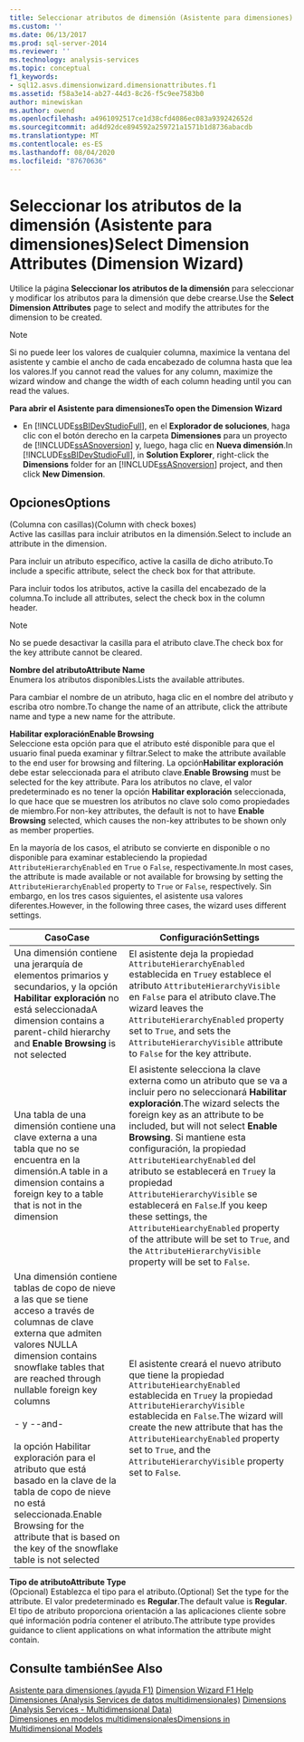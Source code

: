```yaml
---
title: Seleccionar atributos de dimensión (Asistente para dimensiones) | Microsoft Docs
ms.custom: ''
ms.date: 06/13/2017
ms.prod: sql-server-2014
ms.reviewer: ''
ms.technology: analysis-services
ms.topic: conceptual
f1_keywords:
- sql12.asvs.dimensionwizard.dimensionattributes.f1
ms.assetid: f58a3e14-ab27-44d3-8c26-f5c9ee7583b0
author: minewiskan
ms.author: owend
ms.openlocfilehash: a4961092517ce1d38cfd4086ec083a939242652d
ms.sourcegitcommit: ad4d92dce894592a259721a1571b1d8736abacdb
ms.translationtype: MT
ms.contentlocale: es-ES
ms.lasthandoff: 08/04/2020
ms.locfileid: "87670636"
---
```

# <a name="select-dimension-attributes-dimension-wizard"></a><span data-ttu-id="3a9f0-102">Seleccionar los atributos de la dimensión (Asistente para dimensiones)</span><span class="sxs-lookup"><span data-stu-id="3a9f0-102">Select Dimension Attributes (Dimension Wizard)</span></span>
  <span data-ttu-id="3a9f0-103">Utilice la página **Seleccionar los atributos de la dimensión** para seleccionar y modificar los atributos para la dimensión que debe crearse.</span><span class="sxs-lookup"><span data-stu-id="3a9f0-103">Use the **Select Dimension Attributes** page to select and modify the attributes for the dimension to be created.</span></span>  
  
> [!NOTE]  
>  <span data-ttu-id="3a9f0-104">Si no puede leer los valores de cualquier columna, maximice la ventana del asistente y cambie el ancho de cada encabezado de columna hasta que lea los valores.</span><span class="sxs-lookup"><span data-stu-id="3a9f0-104">If you cannot read the values for any column, maximize the wizard window and change the width of each column heading until you can read the values.</span></span>  
  
 <span data-ttu-id="3a9f0-105">**Para abrir el Asistente para dimensiones**</span><span class="sxs-lookup"><span data-stu-id="3a9f0-105">**To open the Dimension Wizard**</span></span>  
  
-   <span data-ttu-id="3a9f0-106">En [!INCLUDE[ssBIDevStudioFull](../includes/ssbidevstudiofull-md.md)], en el **Explorador de soluciones**, haga clic con el botón derecho en la carpeta **Dimensiones** para un proyecto de [!INCLUDE[ssASnoversion](../includes/ssasnoversion-md.md)] y, luego, haga clic en **Nueva dimensión**.</span><span class="sxs-lookup"><span data-stu-id="3a9f0-106">In [!INCLUDE[ssBIDevStudioFull](../includes/ssbidevstudiofull-md.md)], in **Solution Explorer**, right-click the **Dimensions** folder for an [!INCLUDE[ssASnoversion](../includes/ssasnoversion-md.md)] project, and then click **New Dimension**.</span></span>  
  
## <a name="options"></a><span data-ttu-id="3a9f0-107">Opciones</span><span class="sxs-lookup"><span data-stu-id="3a9f0-107">Options</span></span>  
 <span data-ttu-id="3a9f0-108">(Columna con casillas)</span><span class="sxs-lookup"><span data-stu-id="3a9f0-108">(Column with check boxes)</span></span>  
 <span data-ttu-id="3a9f0-109">Active las casillas para incluir atributos en la dimensión.</span><span class="sxs-lookup"><span data-stu-id="3a9f0-109">Select to include an attribute in the dimension.</span></span>  
  
 <span data-ttu-id="3a9f0-110">Para incluir un atributo específico, active la casilla de dicho atributo.</span><span class="sxs-lookup"><span data-stu-id="3a9f0-110">To include a specific attribute, select the check box for that attribute.</span></span>  
  
 <span data-ttu-id="3a9f0-111">Para incluir todos los atributos, active la casilla del encabezado de la columna.</span><span class="sxs-lookup"><span data-stu-id="3a9f0-111">To include all attributes, select the check box in the column header.</span></span>  
  
> [!NOTE]  
>  <span data-ttu-id="3a9f0-112">No se puede desactivar la casilla para el atributo clave.</span><span class="sxs-lookup"><span data-stu-id="3a9f0-112">The check box for the key attribute cannot be cleared.</span></span>  
  
 <span data-ttu-id="3a9f0-113">**Nombre del atributo**</span><span class="sxs-lookup"><span data-stu-id="3a9f0-113">**Attribute Name**</span></span>  
 <span data-ttu-id="3a9f0-114">Enumera los atributos disponibles.</span><span class="sxs-lookup"><span data-stu-id="3a9f0-114">Lists the available attributes.</span></span>  
  
 <span data-ttu-id="3a9f0-115">Para cambiar el nombre de un atributo, haga clic en el nombre del atributo y escriba otro nombre.</span><span class="sxs-lookup"><span data-stu-id="3a9f0-115">To change the name of an attribute, click the attribute name and type a new name for the attribute.</span></span>  
  
 <span data-ttu-id="3a9f0-116">**Habilitar exploración**</span><span class="sxs-lookup"><span data-stu-id="3a9f0-116">**Enable Browsing**</span></span>  
 <span data-ttu-id="3a9f0-117">Seleccione esta opción para que el atributo esté disponible para que el usuario final pueda examinar y filtrar.</span><span class="sxs-lookup"><span data-stu-id="3a9f0-117">Select to make the attribute available to the end user for browsing and filtering.</span></span> <span data-ttu-id="3a9f0-118">La opción**Habilitar exploración** debe estar seleccionada para el atributo clave.</span><span class="sxs-lookup"><span data-stu-id="3a9f0-118">**Enable Browsing** must be selected for the key attribute.</span></span> <span data-ttu-id="3a9f0-119">Para los atributos no clave, el valor predeterminado es no tener la opción **Habilitar exploración** seleccionada, lo que hace que se muestren los atributos no clave solo como propiedades de miembro.</span><span class="sxs-lookup"><span data-stu-id="3a9f0-119">For non-key attributes, the default is not to have **Enable Browsing** selected, which causes the non-key attributes to be shown only as member properties.</span></span>  
  
 <span data-ttu-id="3a9f0-120">En la mayoría de los casos, el atributo se convierte en disponible o no disponible para examinar estableciendo la propiedad `AttributeHierarchyEnabled` en `True` o `False`, respectivamente.</span><span class="sxs-lookup"><span data-stu-id="3a9f0-120">In most cases, the attribute is made available or not available for browsing by setting the `AttributeHierarchyEnabled` property to `True` or `False`, respectively.</span></span> <span data-ttu-id="3a9f0-121">Sin embargo, en los tres casos siguientes, el asistente usa valores diferentes.</span><span class="sxs-lookup"><span data-stu-id="3a9f0-121">However, in the following three cases, the wizard uses different settings.</span></span>  
  
|<span data-ttu-id="3a9f0-122">Caso</span><span class="sxs-lookup"><span data-stu-id="3a9f0-122">Case</span></span>|<span data-ttu-id="3a9f0-123">Configuración</span><span class="sxs-lookup"><span data-stu-id="3a9f0-123">Settings</span></span>|  
|----------|--------------|  
|<span data-ttu-id="3a9f0-124">Una dimensión contiene una jerarquía de elementos primarios y secundarios, y la opción **Habilitar exploración** no está seleccionada</span><span class="sxs-lookup"><span data-stu-id="3a9f0-124">A dimension contains a parent-child hierarchy and **Enable Browsing** is not selected</span></span>|<span data-ttu-id="3a9f0-125">El asistente deja la propiedad `AttributeHierarchyEnabled` establecida en `True`y establece el atributo `AttributeHierarchyVisible` en `False` para el atributo clave.</span><span class="sxs-lookup"><span data-stu-id="3a9f0-125">The wizard leaves the `AttributeHierarchyEnabled` property set to `True`, and sets the `AttributeHierarchyVisible` attribute to `False` for the key attribute.</span></span>|  
|<span data-ttu-id="3a9f0-126">Una tabla de una dimensión contiene una clave externa a una tabla que no se encuentra en la dimensión.</span><span class="sxs-lookup"><span data-stu-id="3a9f0-126">A table in a dimension contains a foreign key to a table that is not in the dimension</span></span>|<span data-ttu-id="3a9f0-127">El asistente selecciona la clave externa como un atributo que se va a incluir pero no seleccionará **Habilitar exploración**.</span><span class="sxs-lookup"><span data-stu-id="3a9f0-127">The wizard selects the foreign key as an attribute to be included, but will not select **Enable Browsing**.</span></span> <span data-ttu-id="3a9f0-128">Si mantiene esta configuración, la propiedad `AttributeHiearchyEnabled` del atributo se establecerá en `True`y la propiedad `AttributeHierarchyVisible` se establecerá en `False`.</span><span class="sxs-lookup"><span data-stu-id="3a9f0-128">If you keep these settings, the `AttributeHiearchyEnabled` property of the attribute will be set to `True`, and the `AttributeHierarchyVisible` property will be set to `False`.</span></span>|  
|<span data-ttu-id="3a9f0-129">Una dimensión contiene tablas de copo de nieve a las que se tiene acceso a través de columnas de clave externa que admiten valores NULL</span><span class="sxs-lookup"><span data-stu-id="3a9f0-129">A dimension contains snowflake tables that are reached through nullable foreign key columns</span></span><br /><br /> <span data-ttu-id="3a9f0-130">- y -</span><span class="sxs-lookup"><span data-stu-id="3a9f0-130">-and-</span></span><br /><br /> <span data-ttu-id="3a9f0-131">la opción Habilitar exploración para el atributo que está basado en la clave de la tabla de copo de nieve no está seleccionada.</span><span class="sxs-lookup"><span data-stu-id="3a9f0-131">Enable Browsing for the attribute that is based on the key of the snowflake table is not selected</span></span>|<span data-ttu-id="3a9f0-132">El asistente creará el nuevo atributo que tiene la propiedad `AttributeHiearchyEnabled` establecida en `True`y la propiedad `AttributeHierarchyVisible` establecida en `False`.</span><span class="sxs-lookup"><span data-stu-id="3a9f0-132">The wizard will create the new attribute that has the `AttributeHiearchyEnabled` property set to `True`, and the `AttributeHierarchyVisible` property set to `False`.</span></span>|  
  
 <span data-ttu-id="3a9f0-133">**Tipo de atributo**</span><span class="sxs-lookup"><span data-stu-id="3a9f0-133">**Attribute Type**</span></span>  
 <span data-ttu-id="3a9f0-134">(Opcional) Establezca el tipo para el atributo.</span><span class="sxs-lookup"><span data-stu-id="3a9f0-134">(Optional) Set the type for the attribute.</span></span> <span data-ttu-id="3a9f0-135">El valor predeterminado es **Regular**.</span><span class="sxs-lookup"><span data-stu-id="3a9f0-135">The default value is **Regular**.</span></span> <span data-ttu-id="3a9f0-136">El tipo de atributo proporciona orientación a las aplicaciones cliente sobre qué información podría contener el atributo.</span><span class="sxs-lookup"><span data-stu-id="3a9f0-136">The attribute type provides guidance to client applications on what information the attribute might contain.</span></span>  
  
## <a name="see-also"></a><span data-ttu-id="3a9f0-137">Consulte también</span><span class="sxs-lookup"><span data-stu-id="3a9f0-137">See Also</span></span>  
 <span data-ttu-id="3a9f0-138">[Asistente para dimensiones (ayuda F1)](dimension-wizard-f1-help.md) </span><span class="sxs-lookup"><span data-stu-id="3a9f0-138">[Dimension Wizard F1 Help](dimension-wizard-f1-help.md) </span></span>  
 <span data-ttu-id="3a9f0-139">[Dimensiones &#40;Analysis Services de datos multidimensionales&#41;](multidimensional-models-olap-logical-dimension-objects/dimensions-analysis-services-multidimensional-data.md) </span><span class="sxs-lookup"><span data-stu-id="3a9f0-139">[Dimensions &#40;Analysis Services - Multidimensional Data&#41;](multidimensional-models-olap-logical-dimension-objects/dimensions-analysis-services-multidimensional-data.md) </span></span>  
 [<span data-ttu-id="3a9f0-140">Dimensiones en modelos multidimensionales</span><span class="sxs-lookup"><span data-stu-id="3a9f0-140">Dimensions in Multidimensional Models</span></span>](multidimensional-models/dimensions-in-multidimensional-models.md)  
  
  
